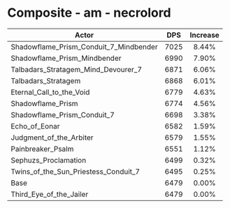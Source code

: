 # Composite - am - necrolord
| Actor | DPS | Increase |
|---|:---:|:---:|
|Shadowflame_Prism_Conduit_7_Mindbender|7025|8.44%|
|Shadowflame_Prism_Mindbender|6990|7.90%|
|Talbadars_Stratagem_Mind_Devourer_7|6871|6.06%|
|Talbadars_Stratagem|6868|6.01%|
|Eternal_Call_to_the_Void|6779|4.63%|
|Shadowflame_Prism|6774|4.56%|
|Shadowflame_Prism_Conduit_7|6698|3.38%|
|Echo_of_Eonar|6582|1.59%|
|Judgment_of_the_Arbiter|6579|1.55%|
|Painbreaker_Psalm|6551|1.12%|
|Sephuzs_Proclamation|6499|0.32%|
|Twins_of_the_Sun_Priestess_Conduit_7|6495|0.25%|
|Base|6479|0.00%|
|Third_Eye_of_the_Jailer|6479|0.00%|
